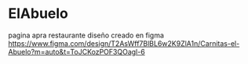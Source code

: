 # ElAbuelo
pagina apra restaurante
 diseño creado en figma
 https://www.figma.com/design/T2AsWff7BlBL6w2K9ZlA1n/Carnitas-el-Abuelo?m=auto&t=ToJCKozPOF3QOagl-6
